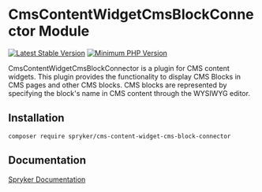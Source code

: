 # CmsContentWidgetCmsBlockConnector Module
[![Latest Stable Version](https://poser.pugx.org/spryker/cms-content-widget-cms-block-connector/v/stable.svg)](https://packagist.org/packages/spryker/cms-content-widget-cms-block-connector)
[![Minimum PHP Version](https://img.shields.io/badge/php-%3E%3D%207.4-8892BF.svg)](https://php.net/)

CmsContentWidgetCmsBlockConnector is a plugin for CMS content widgets. This plugin provides the functionality to display CMS Blocks in CMS pages and other CMS blocks. CMS blocks are represented by specifying the block's name in CMS content through the WYSIWYG editor.

## Installation

```
composer require spryker/cms-content-widget-cms-block-connector
```

## Documentation

[Spryker Documentation](https://docs.spryker.com)
